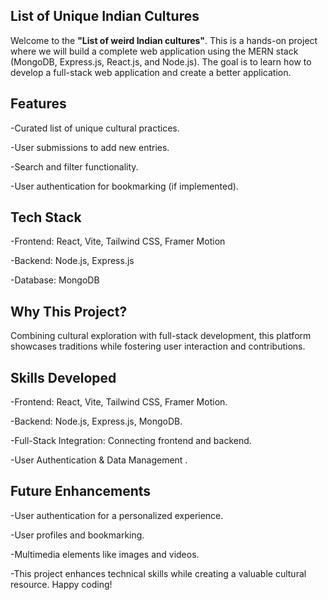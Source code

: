 ## List of Unique Indian Cultures



Welcome to the **"List of weird Indian cultures"**. This is a hands-on project where we will build a complete web application using the MERN stack (MongoDB, Express.js, React.js, and Node.js). The goal is to learn how to develop a full-stack web application and create a better application.

## Features

-Curated list of unique cultural practices.

-User submissions to add new entries.

-Search and filter functionality.

-User authentication for bookmarking (if implemented).

## Tech Stack

-Frontend: React, Vite, Tailwind CSS, Framer Motion

-Backend: Node.js, Express.js

-Database: MongoDB

## Why This Project?

Combining cultural exploration with full-stack development, this platform showcases traditions while fostering user interaction and contributions.

## Skills Developed

-Frontend: React, Vite, Tailwind CSS, Framer Motion.

-Backend: Node.js, Express.js, MongoDB.

-Full-Stack Integration: Connecting frontend and backend.

-User Authentication & Data Management .

## Future Enhancements

-User authentication for a personalized experience.

-User profiles and bookmarking.

-Multimedia elements like images and videos.

-This project enhances technical skills while creating a valuable cultural resource. Happy coding!

